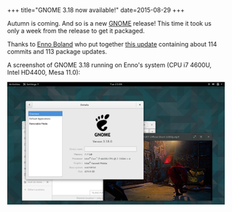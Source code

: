 +++
title="GNOME 3.18 now available!"
date=2015-08-29
+++

Autumn is coming. And so is a new <a href="http://gnome.org/">GNOME</a> release!
This time it took us only a week from the release to get it packaged.

Thanks to <a href="https://twitter.com/Gottox">Enno Boland</a> who put together
<a href="https://github.com/voidlinux/void-packages/pull/2619">this update</a>
containing about 114 commits and 113 package updates.

A screenshot of GNOME 3.18 running on Enno's system (CPU i7 4600U, Intel HD4400, Mesa 11.0):

[![gnome-3.18](gnome-3.18.jpg "gnome-3.18")](gnome-3.18.jpg)

